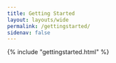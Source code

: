 ```yaml
---
title: Getting Started
layout: layouts/wide
permalink: /gettingstarted/
sidenav: false
---
```


{% include "gettingstarted.html" %}